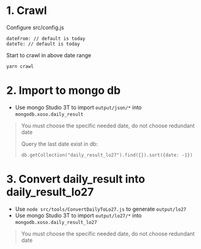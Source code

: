 # 1. Crawl
Configure src/config.js
```
dateFrom: // default is today
dateTo: // default is today
```

Start to crawl in above date range
```
yarn crawl
```
# 2. Import to mongo db
* Use mongo Studio 3T to import `output/json/*` into `mongodb.xoso.daily_result`
> You must choose the specific needed date, do not choose redundant date
>
> Query the last date exist in db:
>
>```
>db.getCollection("daily_result_lo27").find({}).sort({date: -1})
>```

# 3. Convert daily_result into daily_result_lo27
* Use `node src/tools/ConvertDailyToLo27.js` to generate `output/lo27`
* Use mongo Studio 3T to import `output/lo27/*` into `mongodb.xoso.daily_result_lo27`
> You must choose the specific needed date, do not choose redundant date
